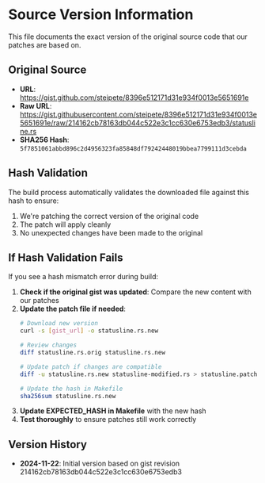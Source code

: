# Source Version Information

This file documents the exact version of the original source code that our patches are based on.

## Original Source
- **URL**: https://gist.github.com/steipete/8396e512171d31e934f0013e5651691e
- **Raw URL**: https://gist.githubusercontent.com/steipete/8396e512171d31e934f0013e5651691e/raw/214162cb78163db044c522e3c1cc630e6753edb3/statusline.rs
- **SHA256 Hash**: `5f7851061abbd896c2d4956323fa85848df79242448019bbea7799111d3cebda`

## Hash Validation

The build process automatically validates the downloaded file against this hash to ensure:
1. We're patching the correct version of the original code
2. The patch will apply cleanly
3. No unexpected changes have been made to the original

## If Hash Validation Fails

If you see a hash mismatch error during build:

1. **Check if the original gist was updated**: Compare the new content with our patches
2. **Update the patch file if needed**:
   ```bash
   # Download new version
   curl -s [gist_url] -o statusline.rs.new

   # Review changes
   diff statusline.rs.orig statusline.rs.new

   # Update patch if changes are compatible
   diff -u statusline.rs.new statusline-modified.rs > statusline.patch

   # Update the hash in Makefile
   sha256sum statusline.rs.new
   ```
3. **Update EXPECTED_HASH in Makefile** with the new hash
4. **Test thoroughly** to ensure patches still work correctly

## Version History

- **2024-11-22**: Initial version based on gist revision 214162cb78163db044c522e3c1cc630e6753edb3